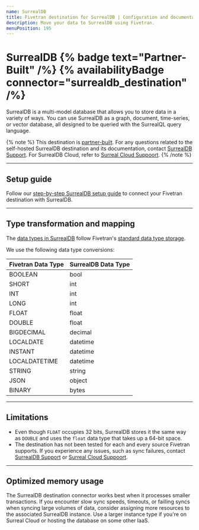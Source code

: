 ```yaml
---
name: SurrealDB
title: Fivetran destination for SurrealDB | Configuration and documentation
description: Move your data to SurrealDB using Fivetran.
menuPosition: 195
---
```


# SurrealDB {% badge text="Partner-Built" /%} {% availabilityBadge connector="surrealdb_destination" /%}

SurrealDB is a multi-model database that allows you to store data in a variety of ways. You can use SurrealDB as a graph, document, time-series, or vector database, all designed to be queried with the SurrealQL query language.

{% note %}
This destination is [partner-built](/docs/partner-built-program).
For any questions related to the self-hosted SurrealDB destination and its documentation, contact [SurrealDB Support](https://surrealdb.com/contact). For SurrealDB Cloud, refer to [Surreal Cloud Suppoort](https://surrealdb.com/docs/cloud/billing-and-support/support).
{% /note %}

------------------

## Setup guide

Follow our [step-by-step SurrealDB setup guide](/docs/destinations/surrealdb/setup-guide) to connect your Fivetran destination with SurrealDB.

------------------

## Type transformation and mapping

The [data types in SurrealDB](https://surrealdb.com/docs/surrealql/datamodel#data-types) follow Fivetran's [standard data type storage](/docs/destinations#datatypes).

We use the following data type conversions:

| Fivetran Data Type | SurrealDB Data Type |
| - | - |
| BOOLEAN | bool | 
| SHORT | int | 
| INT | int | 
| LONG | int | 
| FLOAT | float | 
| DOUBLE | float | 
| BIGDECIMAL | decimal | 
| LOCALDATE | datetime | 
| INSTANT | datetime | 
| LOCALDATETIME | datetime | 
| STRING | string | 
| JSON | object | 
| BINARY | bytes | 


------------------

## Limitations

- Even though `FLOAT` occupies 32 bits, SurrealDB stores it the same way as `DOUBLE` and uses the `float` data type that takes up a 64-bit space.
- The destination has not been tested for each and every source Fivetran supports. If you experience any issues, such as sync failures, contact [SurrealDB Support](https://surrealdb.com/contact) or [Surreal Cloud Suppoort](https://surrealdb.com/docs/cloud/billing-and-support/support).

------------------

## Optimized memory usage

The SurrealDB destination connector works best when it processes smaller transactions. If you encounter slow sync speeds, timeouts, or failling syncs when syncing large volumes of data, consider assigning more resources to the associated SurrealDB instance. Use a larger instance type if you're on Surreal Cloud or hosting the database on some other IaaS.
